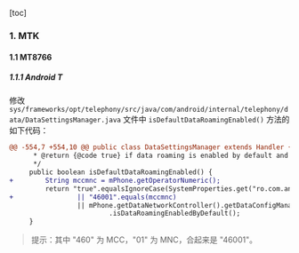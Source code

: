 [toc]

### 1. MTK

#### 1.1 MT8766

##### 1.1.1 Android T

修改 `sys/frameworks/opt/telephony/src/java/com/android/internal/telephony/data/DataSettingsManager.java` 文件中 `isDefaultDataRoamingEnabled()` 方法的如下代码：

```diff
@@ -554,7 +554,10 @@ public class DataSettingsManager extends Handler {
      * @return {@code true} if data roaming is enabled by default and {@code false} otherwise.
      */
     public boolean isDefaultDataRoamingEnabled() {
+        String mccmnc = mPhone.getOperatorNumeric();
         return "true".equalsIgnoreCase(SystemProperties.get("ro.com.android.dataroaming", "false"))
+                || "46001".equals(mccmnc)
                 || mPhone.getDataNetworkController().getDataConfigManager()
                         .isDataRoamingEnabledByDefault();
     }
```

> 提示：其中 "460" 为 MCC，"01" 为 MNC，合起来是 "46001"。
